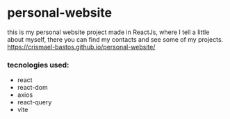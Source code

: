 # personal-website

this is my personal website project made in ReactJs, where I tell a little about myself, there you can find my contacts and see some of my projects. https://crismael-bastos.github.io/personal-website/



### tecnologies used:
- react
- react-dom
- axios
- react-query
- vite
